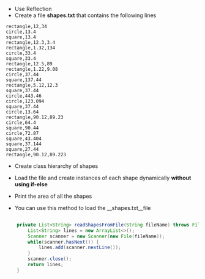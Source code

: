 * Use Reflection
* Create a file __shapes.txt__ that contains the following lines

```
rectangle,12,34
circle,13.4
square,13.4
rectangle,12.3,3.4
rectangle,1.32,134
circle,33.4
square,33.4
rectangle,12.5,89
rectangle,1.22,9.08
circle,37.44
square,137.44
rectangle,5.12,12.3
square,37.44
circle,443.46
circle,123.094
square,37.44
circle,13.64
rectangle,90.12,89.23
circle,64.4
square,90.44
circle,72.87
square,43.404
square,37.144
square,27.44
rectangle,90.12,89.223
```

* Create class hierarchy of shapes
* Load the file and create instances of each shape dynamically __without using if-else__
* Print the area of all the shapes

* You can use this method to load the __shapes.txt__file

``` java
	
	private List<String> readShapesFromFile(String fileName) throws FileNotFoundException {
		List<String> lines = new ArrayList<>();
		Scanner scanner = new Scanner(new File(fileName));
		while(scanner.hasNext()) {
			lines.add(scanner.nextLine());
		}
		scanner.close();
		return lines;
	}
	
```



